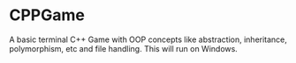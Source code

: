 # CPPGame
A basic terminal C++ Game with OOP concepts like abstraction, inheritance, polymorphism, etc and file handling.
This will run on Windows.
